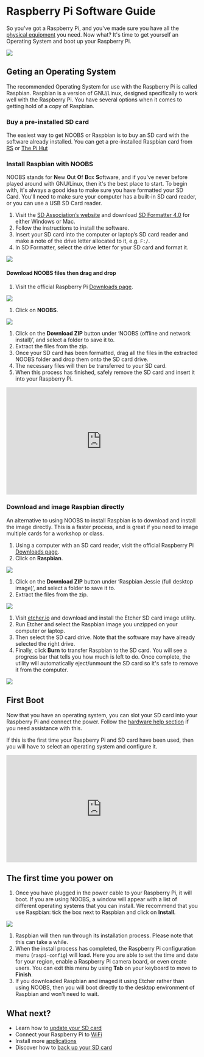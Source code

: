 # Raspberry Pi Software Guide

So you've got a Raspberry Pi, and you've made sure you have all the [physical equipment](https://www.raspberrypi.org/learning/help-hardware-guide) you need. Now what? It's time to get yourself an Operating System and boot up your Raspberry Pi. 

![](images/all-the-things.png)

## Geting an Operating System

The recommended Operating System for use with the Raspberry Pi is called Raspbian. Raspbian is a version of GNU/Linux, designed specifically to work well with the Raspberry Pi. You have several options when it comes to getting hold of a copy of Raspbian.

### Buy a pre-installed SD card

The easiest way to get NOOBS or Raspbian is to buy an SD card with the software already installed. You can get a pre-installed Raspbian card from [RS](http://uk.rs-online.com/web/c/computing-peripherals/data-storage-memory/secure-digital-cards/?searchTerm=noobs) or [The Pi Hut](https://thepihut.com/products/raspbian-preinstalled-sd-card)

### Install Raspbian with NOOBS

NOOBS stands for **N**ew **O**ut **O**f **B**ox **S**oftware, and if you've never before played around with GNU/Linux, then it's the best place to start. To begin with, it's always a good idea to make sure you have formatted your SD Card. You'll need to make sure your computer has a built-in SD card reader, or you can use a USB SD Card reader.

1. Visit the [SD Association’s website](http://www.sdcard.org/) and download [SD Formatter 4.0](https://www.sdcard.org/downloads/formatter_4/index.html) for either Windows or Mac.
1. Follow the instructions to install the software.
1. Insert your SD card into the computer or laptop’s SD card reader and make a note of the drive letter allocated to it, e.g. `F:/`.
1. In SD Formatter, select the drive letter for your SD card and format it.

![](images/SD-Formatter.jpg)

#### Download NOOBS files then drag and drop

1. Visit the official Raspberry Pi [Downloads page](http://www.raspberrypi.org/downloads/).

  ![](images/siteHome.png)

1. Click on **NOOBS**.

  ![](images/noobs1.png)

1. Click on the **Download ZIP** button under ‘NOOBS (offline and network install)’, and select a folder to save it to.
1. Extract the files from the zip.
1. Once your SD card has been formatted, drag all the files in the extracted NOOBS folder and drop them onto the SD card drive.
1. The necessary files will then be transferred to your SD card.
1. When this process has finished, safely remove the SD card and insert it into your Raspberry Pi.

<iframe src="https://player.vimeo.com/video/90518800" width="500" height="281" frameborder="0" webkitallowfullscreen mozallowfullscreen allowfullscreen></iframe>
<p></p>

### Download and image Raspbian directly

An alternative to using NOOBS to install Raspbian is to download and install the image directly. This is a faster process, and is great if you need to image multiple cards for a workshop or class.

1. Using a computer with an SD card reader, visit the official Raspberry Pi [Downloads page](http://www.raspberrypi.org/downloads/).
1. Click on **Raspbian**.

  ![](images/noobs1.png)

1. Click on the **Download ZIP** button under ‘Raspbian Jessie (full desktop image)’, and select a folder to save it to.
1. Extract the files from the zip.

  ![](images/noobs2.png)

1. Visit [etcher.io](http://www.etcher.io/) and download and install the Etcher SD card image utility.
1. Run Etcher and select the Raspbian image you unzipped on your computer or laptop.
1. Then select the SD card drive. Note that the software may have already selected the right drive.
1. Finally, click **Burn** to transfer Raspbian to the SD card. You will see a progress bar that tells you how much is left to do. Once complete, the utility will automatically eject/unmount the SD card so it's safe to remove it from the computer.

  ![](images/etcher.gif)


## First Boot
Now that you have an operating system, you can slot your SD card into your Raspberry Pi and connect the power. Follow the [hardware help section](https://www.raspberrypi.org/learning/help-hardware-guide) if you need assistance with this.

If this is the first time your Raspberry Pi and SD card have been used, then you will have to select an operating system and configure it.

<iframe src="https://player.vimeo.com/video/91631396" width="500" height="281" frameborder="0" webkitallowfullscreen mozallowfullscreen allowfullscreen></iframe>

## The first time you power on

1. Once you have plugged in the power cable to your Raspberry Pi, it will boot. If you are using NOOBS, a window will appear with a list of different operating systems that you can install. We recommend that you use Raspbian: tick the box next to Raspbian and click on **Install**.

  ![](images/noobs.png)

1. Raspbian will then run through its installation process. Please note that this can take a while.
1. When the install process has completed, the Raspberry Pi configuration menu (`raspi-config`) will load. Here you are able to set the time and date for your region, enable a Raspberry Pi camera board, or even create users. You can exit this menu by using **Tab** on your keyboard to move to **Finish**.
1. If you downloaded Raspbian and imaged it using Etcher rather than using NOOBS, then you will boot directly to the desktop environment of Raspbian and won't need to wait.

## What next?

- Learn how to [update your SD card](update-sd-card.md)
- Connect your Raspberry Pi to [WiFi](wifi.md)
- Install more [applications](install-apps.md)
- Discover how to [back up your SD card](backup.md)


